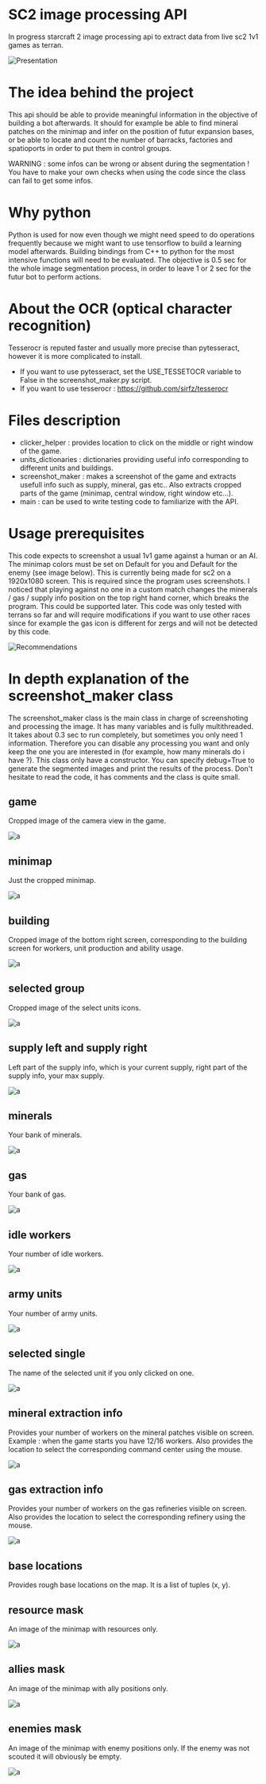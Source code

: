 # SC2 image processing API
In progress starcraft 2 image processing api to extract data from live sc2 1v1 games as terran.

![Presentation](./readme_images/presentation.png?raw=true "Presentation")

# The idea behind the project
This api should be able to provide meaningful information in the objective of building a bot afterwards.
It should for example be able to find mineral patches on the minimap and infer on the position of futur expansion bases, or be able to locate and count the number of barracks, factories and spatioports in order to put them in control groups.

WARNING : some infos can be wrong or absent during the segmentation ! You have to make your own checks when using the code since the class can fail to get some infos.

# Why python
Python is used for now even though we might need speed to do operations frequently because we might want to use tensorflow to build a learning model afterwards.
Building bindings from C++ to python for the most intensive functions will need to be evaluated.
The objective is 0.5 sec for the whole image segmentation process, in order to leave 1 or 2 sec for the futur bot to perform actions.

# About the OCR (optical character recognition)
Tesserocr is reputed faster and usually more precise than pytesseract, however it is more complicated to install.

- If you want to use pytesseract, set the USE_TESSETOCR variable to False in the screenshot_maker.py script.
- If you want to use tesserocr : https://github.com/sirfz/tesserocr

# Files description
- clicker_helper : provides location to click on the middle or right window of the game.
- units_dictionaries : dictionaries providing useful info corresponding to different units and buildings.
- screenshot_maker : makes a screenshot of the game and extracts usefull info such as supply, mineral, gas etc.. Also extracts cropped parts of the game (minimap, central window, right window etc...).
- main : can be used to write testing code to familiarize with the API.

# Usage prerequisites
This code expects to screenshot a usual 1v1 game against a human or an AI. The minimap colors must be set on Default for you and Default for the enemy (see image below).
This is currently being made for sc2 on a 1920x1080 screen. This is required since the program uses screenshots. I noticed that playing against no one in a custom match changes the minerals / gas / supply info position on the top right hand corner, which breaks the program. This could be supported later.
This code was only tested with terrans so far and will require modifications if you want to use other races since for example the gas icon is different for zergs and will not be detected by this code.

![Recommendations](./readme_images/recommended_colors_and_graphics.png?raw=true "Recommendations")

# In depth explanation of the screenshot_maker class

The screenshot_maker class is the main class in charge of screenshoting and processing the image. It has many variables and is fully multithreaded. It takes about 0.3 sec to run completely, but sometimes you only need 1 information. Therefore you can disable any processing you want and only keep the one you are interested in (for example, how many minerals do i have ?).
This class only have a constructor. You can specify debug=True to generate the segmented images and print the results of the process.
Don't hesitate to read the code, it has comments and the class is quite small.


## game

Cropped image of the camera view in the game.

![a](./readme_images/game.png?raw=true "a")

## minimap

Just the cropped minimap.

![a](./readme_images/minimap.png?raw=true "a")

## building

Cropped image of the bottom right screen, corresponding to the building screen for workers, unit production and ability usage.

![a](./readme_images/building.png?raw=true "a")

## selected group

Cropped image of the select units icons.

![a](./readme_images/selected_group.png?raw=true "a")

## supply left and supply right

Left part of the supply info, which is your current supply, right part of the supply info, your max supply.

![a](./readme_images/supply.png?raw=true "a")

## minerals

Your bank of minerals.

![a](./readme_images/mineral.png?raw=true "a")

## gas

Your bank of gas.

![a](./readme_images/gas.png?raw=true "a")

## idle workers

Your number of idle workers.

![a](./readme_images/idle_workers.png?raw=true "a")

## army units

Your number of army units.

![a](./readme_images/army_units.png?raw=true "a")

## selected single

The name of the selected unit if you only clicked on one.

![a](./readme_images/selected_single.png?raw=true "a")

## mineral extraction info

Provides your number of workers on the mineral patches visible on screen. Example : when the game starts you have 12/16 workers. Also provides the location to select the corresponding command center using the mouse.

![a](./readme_images/mineral_extraction0.png?raw=true "a")

## gas extraction info

Provides your number of workers on the gas refineries visible on screen. Also provides the location to select the corresponding refinery using the mouse.

![a](./readme_images/gas_extraction0.png?raw=true "a")

## base locations

Provides rough base locations on the map. It is a list of tuples (x, y).

## resource mask

An image of the minimap with resources only.

![a](./readme_images/ressources.png?raw=true "a")

## allies mask

An image of the minimap with ally positions only.

![a](./readme_images/allies.png?raw=true "a")

## enemies mask

An image of the minimap with enemy positions only. If the enemy was not scouted it will obviously be empty.

![a](./readme_images/enemies.png?raw=true "a")
